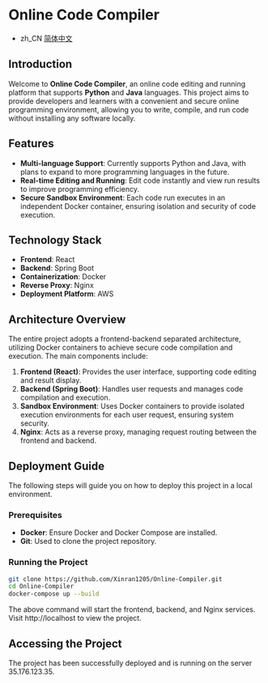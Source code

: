 # Online Code Compiler

- zh_CN [简体中文](/README.zh_CN.md)
## Introduction

Welcome to **Online Code Compiler**, an online code editing and running platform that supports **Python** and **Java** languages. This project aims to provide developers and learners with a convenient and secure online programming environment, allowing you to write, compile, and run code without installing any software locally.

## Features

- **Multi-language Support**: Currently supports Python and Java, with plans to expand to more programming languages in the future.
- **Real-time Editing and Running**: Edit code instantly and view run results to improve programming efficiency.
- **Secure Sandbox Environment**: Each code run executes in an independent Docker container, ensuring isolation and security of code execution.

## Technology Stack

- **Frontend**: React
- **Backend**: Spring Boot
- **Containerization**: Docker
- **Reverse Proxy**: Nginx
- **Deployment Platform**: AWS

## Architecture Overview

The entire project adopts a frontend-backend separated architecture, utilizing Docker containers to achieve secure code compilation and execution. The main components include:

1. **Frontend (React)**: Provides the user interface, supporting code editing and result display.
2. **Backend (Spring Boot)**: Handles user requests and manages code compilation and execution.
3. **Sandbox Environment**: Uses Docker containers to provide isolated execution environments for each user request, ensuring system security.
4. **Nginx**: Acts as a reverse proxy, managing request routing between the frontend and backend.

## Deployment Guide

The following steps will guide you on how to deploy this project in a local environment.

### Prerequisites

- **Docker**: Ensure Docker and Docker Compose are installed.
- **Git**: Used to clone the project repository.

### Running the Project

```bash
git clone https://github.com/Xinran1205/Online-Compiler.git
cd Online-Compiler
docker-compose up --build
```
The above command will start the frontend, backend, and Nginx services. Visit http://localhost to view the project.

## Accessing the Project
The project has been successfully deployed and is running on the server 35.176.123.35.